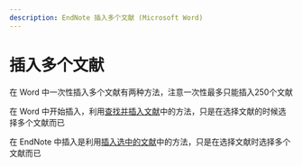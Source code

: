 ```yaml
---
description: EndNote 插入多个文献 (Microsoft Word)
---
```


# 插入多个文献

在 Word 中一次性插入多个文献有两种方法，注意一次性最多只能插入250个文献

在 Word 中开始插入，利用[查找并插入文献](finding-and-inserting-citations.md)中的方法，只是在选择文献的时候选择多个文献而已

在 EndNote 中插入是利用[插入选中的文献](inserting-selected-citations.md)中的方法，只是在选择文献时选择多个文献而已

